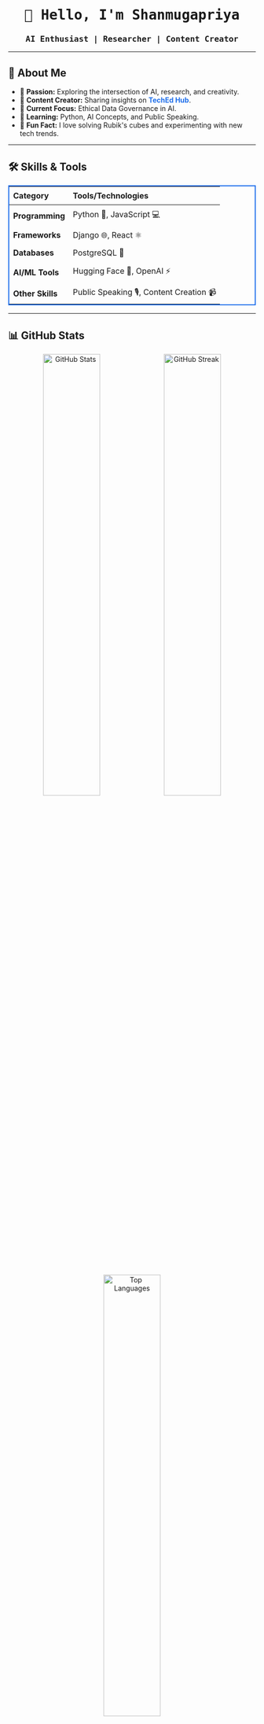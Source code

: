 <style>
  h1, h3 {
    text-align: center;
    font-family: "Fira Code", monospace;
  }
  table {
    border: 2px solid #1f6feb;
    border-collapse: collapse;
  }
  th, td {
    padding: 8px;
    text-align: left;
  }
  a {
    text-decoration: none;
    color: #1f6feb;
  }
</style>
<h1 align="center">👋 Hello, I'm Shanmugapriya</h1>
<h3 align="center">AI Enthusiast | Researcher | Content Creator</h3>

---

## 🌟 About Me
- 🧠 **Passion:** Exploring the intersection of AI, research, and creativity.
- 🎥 **Content Creator:** Sharing insights on [**TechEd Hub**](https://youtube.com/@techedhub?si=Gwz9IwK3VJrfayXP).
- 🔎 **Current Focus:** Ethical Data Governance in AI.
- 💬 **Learning:** Python, AI Concepts, and Public Speaking.
- 🌈 **Fun Fact:** I love solving Rubik's cubes and experimenting with new tech trends.

---

## 🛠️ Skills & Tools
| **Category**          | **Tools/Technologies**                                                  |
|------------------------|------------------------------------------------------------------------|
| **Programming**        | Python 🐍, JavaScript 💻                                              |
| **Frameworks**         | Django 🌐, React ⚛️                                                  |
| **Databases**          | PostgreSQL 🐘                                                        |
| **AI/ML Tools**        | Hugging Face 🤗, OpenAI ⚡                                            |
| **Other Skills**       | Public Speaking 🎙️, Content Creation 📹                              |

---

## 📊 GitHub Stats
<div align="center">
  <img src="https://github-readme-stats.vercel.app/api?username=shanmugapriyadev&show_icons=true&theme=tokyonight" alt="GitHub Stats" width="48%">
  <img src="https://github-readme-streak-stats.herokuapp.com/?user=shanmugapriyadev&theme=tokyonight" alt="GitHub Streak" width="48%">
  <img src="https://github-readme-stats.vercel.app/api/top-langs/?username=shanmugapriyadev&layout=compact&theme=tokyonight" alt="Top Languages" width="48%">
</div>

---

## ✨ Highlights
- 📝 **Research:** Diving into AI ethics and data governance.
- 📚 **Education:** Creating educational content to simplify complex AI/tech topics.
- 🤝 **Collaboration:** Open to contributing to open-source projects and discussions.

---

## 🔗 Connect With Me
<p align="center">
  <a href="www.linkedin.com/in/shanmugapriya-d-06aa3b193" target="_blank">
    <img src="https://img.shields.io/badge/LinkedIn-0077B5?style=for-the-badge&logo=linkedin&logoColor=white" alt="LinkedIn">
  </a>
  <a href="https://www.instagram.com/your-profile" target="_blank">
    <img src="https://img.shields.io/badge/Instagram-E4405F?style=for-the-badge&logo=instagram&logoColor=white" alt="Instagram">
  </a>
  <a href="https://github.com/shanmugapriyadev" target="_blank">
    <img src="https://img.shields.io/badge/GitHub-333?style=for-the-badge&logo=github&logoColor=white" alt="GitHub">
  </a>
  <a href="https://youtube.com/@techedhub?si=Gwz9IwK3VJrfayXP" target="_blank">
    <img src="https://img.shields.io/badge/YouTube-FF0000?style=for-the-badge&logo=youtube&logoColor=white" alt="YouTube">
  </a>
</p>

---

## 🚀 Always Growing
> "The best way to predict the future is to create it." – Abraham Lincoln  
I'm committed to learning, sharing, and innovating. Let's build something amazing together!
